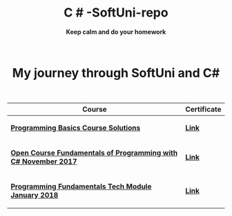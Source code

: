 <!--Making the header in center + pargraf--->
<h1 align="center">C # -SoftUni-repo</h1>
<p align = "center"><strong>Keep calm and do your homework</strong></p>
</br>

<!--Adding Content-->
<h1 align="center"> My journey through SoftUni and C#</h1>
</br>


|    Course    |    Certificate                                    | 
|-------------|----------------------------------------------|
|    <p><a href="https://github.com/delian1986/SoftUni-C-Sharp-repo/tree/master/Programming%20Basics"><b>Programming Basics Course Solutions</b></a><p>       |  <p><a href="https://softuni.bg/certificates/details/17732/7cb720b5"><b>Link</b></a></p>   |
|    <p> <a href="https://github.com/delian1986/SoftUni-C-Sharp-repo/tree/master/Fundamentals%20of%20Programming"><b>Open Course Fundamentals of Programming with C# November 2017</b></a></p>     |    <p><a href="https://softuni.bg/certificates/details/51036/2e41fa7c"><b>Link</b></a></p>                     |
|    <p> <a href="https://github.com/delian1986/SoftUni-C-Sharp-repo/tree/master/Programming%20Fundamenals%20January%202018"><b>Programming Fundamentals Tech Module January 2018</b></a></p>    |    <p><a href="https://softuni.bg/Certificates/Details/51835/55e227ab"><b>Link</b></a></p>   | 
